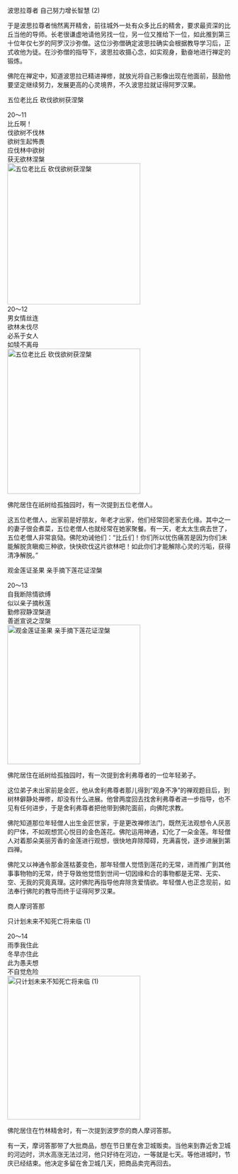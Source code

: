 波思拉尊者 自己努力增长智慧 (2)

于是波思拉尊者悄然离开精舍，前往城外一处有众多比丘的精舍，要求最资深的比丘当他的导师。长老很谦虚地请他另找一位，另一位又推给下一位，如此推到第三十位年仅七岁的阿罗汉沙弥僧。这位沙弥僧确定波思拉确实会根据教导学习后，正式收他为徒。在沙弥僧的指导下，波思拉收摄心念，如实观身，勤奋地进行禅定的锻炼。

佛陀在禅定中，知道波思拉已精进禅修，就放光将自己影像出现在他面前，鼓励他要坚定继续努力，发展更高的心灵境界，不久波思拉就证得阿罗汉果。

五位老比丘 砍伐欲树获涅槃


<div class="e2">
<div>
20～11<br>
 比丘啊！<br>
 伐欲树不伐林<br>
 欲树生起怖畏<br>
 应伐林中欲树<br>
 获无欲林涅槃
</div>
<img src="images/fjj-77-1.jpg" width="300" height="319" alt="五位老比丘 砍伐欲树获涅槃"/>
</div>


<div class="e2">
<div>
20～12<br>
 男女情丝连<br>
 欲林未伐尽<br>
 必系于女人<br>
 如犊不离母
</div>
<img src="images/fjj-77-2.jpg" width="300" height="328" alt="五位老比丘 砍伐欲树获涅槃"/>
</div>

佛陀居住在祇树给孤独园时，有一次提到五位老僧人。

这五位老僧人，出家前是好朋友，年老才出家，他们经常回老家去化缘。其中之一的妻子很会煮菜，五位老僧人也就经常在她家聚餐。有一天，老太太生病去世了，五位老僧人非常哀恸。佛陀劝诫他们：“比丘们！你们所以忧伤痛苦是因为你们未能解脱贪瞋痴三种欲，快快砍伐这片欲林吧！如此你们才能解除心灵的污垢，获得清净解脱。”

观金莲证圣果 亲手摘下莲花证涅槃


<div class="e2">
<div>
20～13<br>
 自我断除情欲缚<br>
 似以亲子摘秋莲<br>
 勤修寂静涅槃道<br>
 善逝宣说之涅槃
</div>
<img src="images/fjj-77-3.jpg" width="300" height="315" alt="观金莲证圣果 亲手摘下莲花证涅槃"/>
</div>

佛陀居住在祇树给孤独园时，有一次提到舍利弗尊者的一位年轻弟子。

这位弟子未出家前是金匠，他从舍利弗尊者那儿得到“观身不净”的禅观题目后，到树林僻静处禅修，却没有什么进展。他曾两度回去找舍利弗尊者进一步指导，也不见有任何进步，于是舍利弗尊者把他带到佛陀面前，向佛陀求教。

佛陀知道那位年轻僧人出生金匠世家，于是更改禅修法门，既然无法观想令人厌恶的尸体，不如观想赏心悦目的金色莲花。佛陀运用神通，幻化了一朵金莲。年轻僧人对着那朵美丽芳香的金莲进行观想，很快地弃除障碍，充满喜悦，逐步进展到第四禅。

佛陀又以神通令那金莲枯萎变色，那年轻僧人觉悟到莲花的无常，进而推广到其他事事物物的无常，终于导致他觉悟到世间一切因缘和合的事物都是无常、无实、空、无我的究竟真理。这时佛陀再指导他弃除贪爱情欲。年轻僧人也正念现前，如法奉行佛陀的教导而终于证得阿罗汉果。

商人摩诃答那

只计划未来不知死亡将来临 (1)


<div class="e2">
<div>
20～14<br>
 雨季我住此<br>
 冬旱亦住此<br>
 此为愚夫想<br>
 不自觉危险
</div>
<img src="images/fjj-77-4.jpg" width="300" height="325" alt="只计划未来不知死亡将来临 (1)"/>
</div>

佛陀居住在竹林精舍时，有一次提到波罗奈的商人摩诃答那。

有一天，摩诃答那带了大批商品，想在节日里在舍卫城贩卖。当他来到靠近舍卫城的河边时，洪水高涨无法过河，他只好待在河边，一等就是七天。等他进城时，节庆已经结束。他决定多留在舍卫城几天，把商品卖完再回去。
